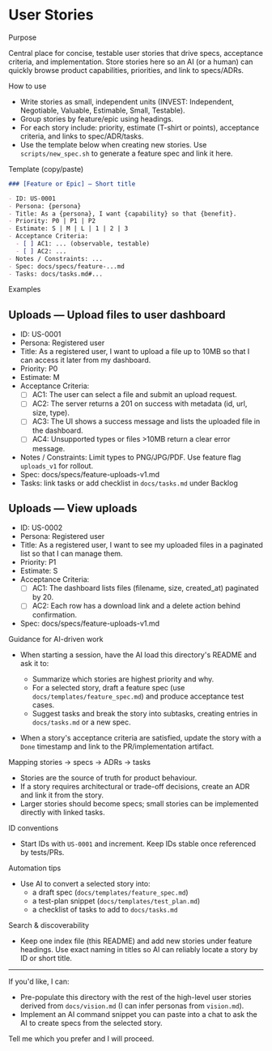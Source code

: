 # User Stories

Purpose

Central place for concise, testable user stories that drive specs, acceptance criteria, and implementation. Store stories here so an AI (or a human) can quickly browse product capabilities, priorities, and link to specs/ADRs.

How to use

- Write stories as small, independent units (INVEST: Independent, Negotiable, Valuable, Estimable, Small, Testable).
- Group stories by feature/epic using headings.
- For each story include: priority, estimate (T-shirt or points), acceptance criteria, and links to spec/ADR/tasks.
- Use the template below when creating new stories. Use `scripts/new_spec.sh` to generate a feature spec and link it here.

Template (copy/paste)

```md
### [Feature or Epic] — Short title

- ID: US-0001
- Persona: {persona}
- Title: As a {persona}, I want {capability} so that {benefit}.
- Priority: P0 | P1 | P2
- Estimate: S | M | L | 1 | 2 | 3
- Acceptance Criteria:
  - [ ] AC1: ... (observable, testable)
  - [ ] AC2: ...
- Notes / Constraints: ...
- Spec: docs/specs/feature-...md
- Tasks: docs/tasks.md#...

```

Examples

## Uploads — Upload files to user dashboard

- ID: US-0001
- Persona: Registered user
- Title: As a registered user, I want to upload a file up to 10MB so that I can access it later from my dashboard.
- Priority: P0
- Estimate: M
- Acceptance Criteria:
  - [ ] AC1: The user can select a file and submit an upload request.
  - [ ] AC2: The server returns a 201 on success with metadata (id, url, size, type).
  - [ ] AC3: The UI shows a success message and lists the uploaded file in the dashboard.
  - [ ] AC4: Unsupported types or files >10MB return a clear error message.
- Notes / Constraints: Limit types to PNG/JPG/PDF. Use feature flag `uploads_v1` for rollout.
- Spec: docs/specs/feature-uploads-v1.md
- Tasks: link tasks or add checklist in `docs/tasks.md` under Backlog

## Uploads — View uploads

- ID: US-0002
- Persona: Registered user
- Title: As a registered user, I want to see my uploaded files in a paginated list so that I can manage them.
- Priority: P1
- Estimate: S
- Acceptance Criteria:
  - [ ] AC1: The dashboard lists files (filename, size, created_at) paginated by 20.
  - [ ] AC2: Each row has a download link and a delete action behind confirmation.
- Spec: docs/specs/feature-uploads-v1.md

Guidance for AI-driven work

- When starting a session, have the AI load this directory's README and ask it to:
  - Summarize which stories are highest priority and why.
  - For a selected story, draft a feature spec (use `docs/templates/feature_spec.md`) and produce acceptance test cases.
  - Suggest tasks and break the story into subtasks, creating entries in `docs/tasks.md` or a new spec.

- When a story's acceptance criteria are satisfied, update the story with a `Done` timestamp and link to the PR/implementation artifact.

Mapping stories → specs → ADRs → tasks

- Stories are the source of truth for product behaviour.
- If a story requires architectural or trade-off decisions, create an ADR and link it from the story.
- Larger stories should become specs; small stories can be implemented directly with linked tasks.

ID conventions

- Start IDs with `US-0001` and increment. Keep IDs stable once referenced by tests/PRs.

Automation tips

- Use AI to convert a selected story into:
  - a draft spec (`docs/templates/feature_spec.md`)
  - a test-plan snippet (`docs/templates/test_plan.md`)
  - a checklist of tasks to add to `docs/tasks.md`

Search & discoverability

- Keep one index file (this README) and add new stories under feature headings. Use exact naming in titles so AI can reliably locate a story by ID or short title.

---

If you'd like, I can:

- Pre-populate this directory with the rest of the high-level user stories derived from `docs/vision.md` (I can infer personas from `vision.md`).
- Implement an AI command snippet you can paste into a chat to ask the AI to create specs from the selected story.

Tell me which you prefer and I will proceed.
